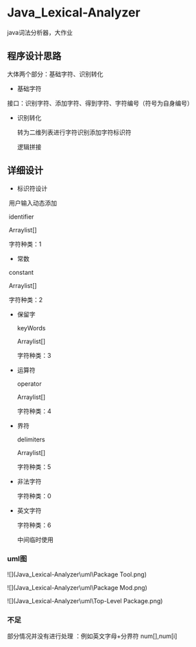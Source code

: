 # Java_Lexical-Analyzer
java词法分析器，大作业



## 程序设计思路

大体两个部分：基础字符、识别转化

  

-   基础字符


接口：识别字符、添加字符、得到字符、字符编号（符号为自身编号）

  - 识别转化

     转为二维列表进行字符识别添加字符标识符

     逻辑拼接

     




## 详细设计

 - 标识符设计

​       用户输入动态添加

​       identifier

​       Arraylist[]

​      字符种类：1

+ 常数

​       constant

​       Arraylist[]

​       字符种类：2

- 保留字

  keyWords

  Arraylist[]

  字符种类：3
  
- 运算符

  operator

  Arraylist[]

  字符种类：4

- 界符

  delimiters

  Arraylist[]

  字符种类：5
  
- 非法字符

  字符种类：0

- 英文字符

  字符种类：6

  中间临时使用



### uml图





![](Java_Lexical-Analyzer\uml\Package Tool.png)





![](Java_Lexical-Analyzer\uml\Package Mod.png)





![](Java_Lexical-Analyzer\uml\Top-Level Package.png)

### 不足

部分情况并没有进行处理 ：例如英文字母+分界符  num[],num[i]
